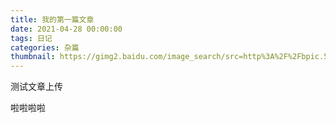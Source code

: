 ```yaml
---
title: 我的第一篇文章
date: 2021-04-28 00:00:00
tags: 日记
categories: 杂篇
thumbnail: https://gimg2.baidu.com/image_search/src=http%3A%2F%2Fbpic.588ku.com%2Felement_origin_min_pic%2F16%2F11%2F24%2Fc52433b37fc16664af9a106f17ba20a1.jpg&refer=http%3A%2F%2Fbpic.588ku.com&app=2002&size=f9999,10000&q=a80&n=0&g=0n&fmt=jpeg?sec=1622182069&t=dd7abd62fa454977ddb7c41d621c5a9d # 略缩图
---
```


测试文章上传

啦啦啦啦
